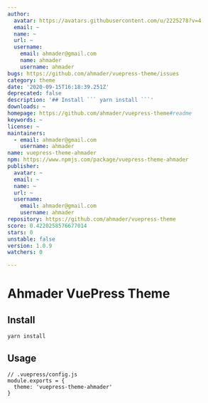 ```yaml
---
author:
  avatar: https://avatars.githubusercontent.com/u/2225278?v=4
  email: ~
  name: ~
  url: ~
  username:
    email: ahmader@gmail.com
    name: ahmader
    username: ahmader
bugs: https://github.com/ahmader/vuepress-theme/issues
category: theme
date: '2020-09-15T16:18:39.251Z'
deprecated: false
description: '## Install ``` yarn install ```'
downloads: ~
homepage: https://github.com/ahmader/vuepress-theme#readme
keywords: ~
license: ~
maintainers:
  - email: ahmader@gmail.com
    username: ahmader
name: vuepress-theme-ahmader
npm: https://www.npmjs.com/package/vuepress-theme-ahmader
publisher:
  avatar: ~
  email: ~
  name: ~
  url: ~
  username:
    email: ahmader@gmail.com
    username: ahmader
repository: https://github.com/ahmader/vuepress-theme
score: 0.4220258576677014
stars: 0
unstable: false
version: 1.0.9
watchers: 0

---
```


# Ahmader VuePress Theme

## Install
```
yarn install
```

## Usage
```
// .vuepress/config.js
module.exports = {
  theme: 'vuepress-theme-ahmader'
}
```
